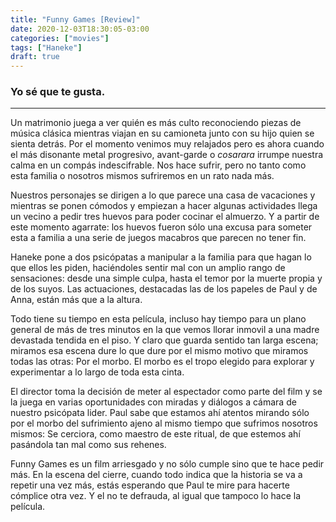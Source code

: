 ```yaml
---
title: "Funny Games [Review]"
date: 2020-12-03T18:30:05-03:00
categories: ["movies"]
tags: ["Haneke"]
draft: true
---
```

### Yo sé que te gusta. 
--- 
Un matrimonio juega a ver quién es más culto reconociendo piezas de música clásica mientras viajan en su camioneta junto
con su hijo quien se sienta detrás. Por el momento venimos muy relajados pero es ahora cuando el más disonante metal
progresivo, avant-garde o *cosarara* irrumpe nuestra calma en un compás indescifrable. Nos hace sufrir, pero no tanto
como esta familia o nosotros mismos sufriremos en un rato nada más.

Nuestros personajes se dirigen a lo que parece una casa de vacaciones y mientras se ponen cómodos y empiezan a hacer
algunas actividades llega un vecino a pedir tres huevos para poder cocinar el almuerzo. Y a partir de este momento
agarrate: los huevos fueron sólo una excusa para someter esta a familia a una serie de juegos macabros que parecen no
tener fin.

Haneke pone a dos psicópatas a manipular a la familia para que hagan lo que ellos les piden, haciéndoles sentir mal con
un amplio rango de sensaciones: desde una simple culpa, hasta el temor por la muerte propia y de los suyos. Las
actuaciones, destacadas las de los papeles de Paul y de Anna, están más que a la altura.

Todo tiene su tiempo en esta película, incluso hay tiempo para un plano general de más de tres minutos en la que vemos
llorar inmovil a una madre devastada tendida en el piso. Y claro que guarda sentido tan larga escena; miramos esa escena
dure lo que dure por el mismo motivo que miramos todas las otras: Por el morbo. El morbo es el tropo elegido para
explorar y experimentar a lo largo de toda esta cinta.

El director toma la decisión de meter al espectador como parte del film y se la juega en varias oportunidades con
miradas y diálogos a cámara de nuestro psicópata lider. Paul sabe que estamos ahí atentos mirando sólo por el morbo del
sufrimiento ajeno al mismo tiempo que sufrimos nosotros mismos: Se cerciora, como maestro de este ritual, de que estemos
ahí pasándola tan mal como sus rehenes.

Funny Games es un film arriesgado y no sólo cumple sino que te hace pedir más. En la escena del cierre, cuando todo
indica que la historia se va a repetir una vez más, estás esperando que Paul te mire para hacerte cómplice otra vez. Y
el no te defrauda, al igual que tampoco lo hace la película.                                                                                                                                 
                         

